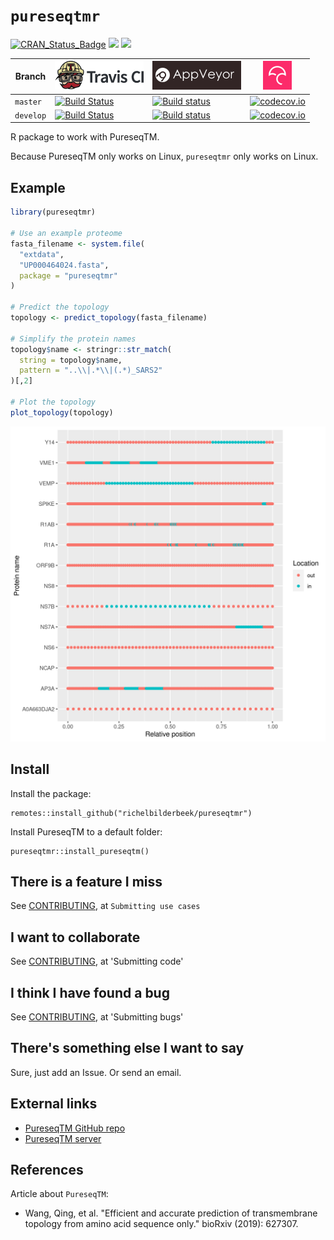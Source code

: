 # `pureseqtmr`

[![CRAN_Status_Badge](http://www.r-pkg.org/badges/version/pureseqtmr)](https://cran.r-project.org/package=pureseqtmr)
[![](http://cranlogs.r-pkg.org/badges/grand-total/pureseqtmr)]( https://CRAN.R-project.org/package=pureseqtmr)
[![](http://cranlogs.r-pkg.org/badges/pureseqtmr)](https://CRAN.R-project.org/package=pureseqtmr)

Branch   |[![Travis CI logo](man/figures/TravisCI.png)](https://travis-ci.org)                                                                      |[![Travis CI logo](man/figures/AppVeyor.png)](https://appveyor.com)                                                                                                                |[![Codecov logo](man/figures/Codecov.png)](https://www.codecov.io)
---------|------------------------------------------------------------------------------------------------------------------------------------------|-----------------------------------------------------------------------------------------------------------------------------------------------------------------------------------|------------------------------------------------------------------------------------------------------------------------------------------------------------------------
`master `|[![Build Status](https://travis-ci.org/richelbilderbeek/pureseqtmr.svg?branch=master)](https://travis-ci.org/richelbilderbeek/pureseqtmr) |[![Build status](https://ci.appveyor.com/api/projects/status/33mty2r5hlryv54k/branch/master?svg=true)](https://ci.appveyor.com/project/richelbilderbeek/pureseqtmr/branch/master)  |[![codecov.io](https://codecov.io/github/richelbilderbeek/pureseqtmr/coverage.svg?branch=master)](https://codecov.io/github/richelbilderbeek/pureseqtmr/branch/master)
`develop`|[![Build Status](https://travis-ci.org/richelbilderbeek/pureseqtmr.svg?branch=develop)](https://travis-ci.org/richelbilderbeek/pureseqtmr)|[![Build status](https://ci.appveyor.com/api/projects/status/33mty2r5hlryv54k/branch/develop?svg=true)](https://ci.appveyor.com/project/richelbilderbeek/pureseqtmr/branch/develop)|[![codecov.io](https://codecov.io/github/richelbilderbeek/pureseqtmr/coverage.svg?branch=develop)](https://codecov.io/github/richelbilderbeek/pureseqtmr/branch/develop)

R package to work with PureseqTM.

Because PureseqTM only works on Linux, `pureseqtmr` only works on Linux.

## Example

```r
library(pureseqtmr)

# Use an example proteome
fasta_filename <- system.file(
  "extdata", 
  "UP000464024.fasta", 
  package = "pureseqtmr"
)

# Predict the topology
topology <- predict_topology(fasta_filename)

# Simplify the protein names
topology$name <- stringr::str_match(
  string = topology$name,
  pattern = "..\\|.*\\|(.*)_SARS2"
)[,2]

# Plot the topology
plot_topology(topology)
```

![SARS-CoV-2 topology](man/figures/sars_cov_2_topology.png)

## Install

Install the package:

```
remotes::install_github("richelbilderbeek/pureseqtmr")
```

Install PureseqTM to a default folder:

```
pureseqtmr::install_pureseqtm()
```

## There is a feature I miss

See [CONTRIBUTING](CONTRIBUTING.md), at `Submitting use cases`

## I want to collaborate

See [CONTRIBUTING](CONTRIBUTING.md), at 'Submitting code'

## I think I have found a bug

See [CONTRIBUTING](CONTRIBUTING.md), at 'Submitting bugs' 

## There's something else I want to say

Sure, just add an Issue. Or send an email.

## External links

 * [PureseqTM GitHub repo](https://github.com/PureseqTM/pureseqTM_package)
 * [PureseqTM server](http://pureseqtm.predmp.com/)

## References

Article about `PureseqTM`:

 * Wang, Qing, et al. "Efficient and accurate prediction of transmembrane topology from amino acid sequence only." bioRxiv (2019): 627307.

